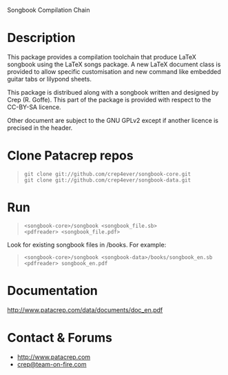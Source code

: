 Songbook Compilation Chain

# Description
This package provides a compilation toolchain that produce LaTeX
songbook using the LaTeX songs package. A new LaTeX document class is
provided to allow specific customisation and new command like embedded
guitar tabs or lilypond sheets.

This package is distribued along with a songbook written and designed
by Crep (R. Goffe). This part of the package is provided with respect
to the CC-BY-SA licence.

Other document are subject to the GNU GPLv2 except if another licence
is precised in the header.

# Clone Patacrep repos

>     git clone git://github.com/crep4ever/songbook-core.git
>     git clone git://github.com/crep4ever/songbook-data.git

# Run

>     <songbook-core>/songbook <songbook_file.sb>
>     <pdfreader> <songbook_file.pdf>

Look for existing songbook files in <songbook-data>/books. For example:

>     <songbook-core>/songbook <songbook-data>/books/songbook_en.sb
>     <pdfreader> songbook_en.pdf


# Documentation
   http://www.patacrep.com/data/documents/doc_en.pdf

# Contact & Forums
* http://www.patacrep.com
* crep@team-on-fire.com
